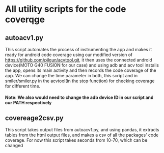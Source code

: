 # All utility scripts for the code coverqge

## autoacv1.py

This script automates the process of instrumenting the app and makes it ready for android code coverage using our modified version of https://github.com/pilgun/acvtool.git, it then uses the connected android device(MOTO G40 FUSION for our case) and using adb and acv tool installs the app, opens its main activity and then records the code coverage of the app. We can change the time parameter in both, this script and in smiler/smiler.py in the acvtool(in the stop function) for checking coverage for different time.

#### Note: We also would need to change the adb device ID in our script and our PATH respectively

## covereage2csv.py

This script takes output files from autoacv1.py, and using pandas, it extracts tables from the html output files, and makes a csv of all the packages' code coverage. For now this script takes seconds from 10-70, which can be changed

